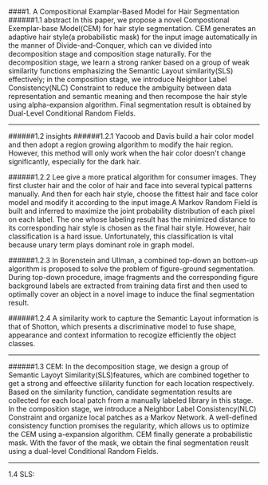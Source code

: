 ####1. A Compositional Examplar-Based Model for Hair Segmentation
######1.1 abstract
In  this paper, we propose a novel Compostional Exemplar-base Model(CEM) for hair style segmentation. CEM generates an adaptive hair style(a probabilistic mask) for the input image automatically in the manner of Divide-and-Conquer, which can ve divided into decomposition stage and composition stage naturally. For the decomposition stage, we learn a strong ranker based on a group of weak similarity functions emphasizing the Semantic Layout similarity(SLS) effectively; in the composition stage, we introduce Neighbor Label Consistency(NLC) Constraint to reduce the ambiguity between data representation and semantic meaning and then recompose the hair style using alpha-expansion algorithm. Final segmentation result is obtained by Dual-Level Conditional Random Fields.
- - - - 
######1.2 insights
######1.2.1  Yacoob and Davis build a hair color model and then adopt a region growing algorithm to modify the hair region. However, this method will only work when the hair color doesn't change significantly, especially for the dark hair. 

######1.2.2 Lee give a more pratical algorithm for consumer images. They first cluster hair and the color of hair and face into several typical patterns manually. And then for each hair style, choose the fittest hair and face color model and modify it according to the input image.A Markov Random Field is built and inferred to maximize the joint probability distribution of each pixel on each label. The one whose labeling result has the minimized distance to its corresponding hair style is chosen as the final hair style. However, hair classification is a hard issue. Unfortunately, this classification is vital because unary term plays dominant role in graph model.

######1.2.3 In Borenstein and Ullman, a combined top-down an bottom-up algorithm is proposed to solve the problem of figure-ground segmentation. During top-down procedure, image fragments and the corresponding figure background labels are extracted from training data first and then used to optimally cover an object in a novel image to induce the final segmentation result. 

######1.2.4 A similarity work to capture the Semantic Layout information is that of Shotton, which presents a discriminative model to fuse shape, appearance and context information to recogize efficiently the object classes.
- - - - 
######1.3 CEM: In the decomposition stage, we design a group of Semantic Layoyt Similarity(SLS)features, which are combined together to get a strong and effeective sililarity function for each location respectively. Based on the similarity function, candidate segmentation results are collected for each local patch from a manually labeled library in this stage. In the composition stage, we introduce a Neighbor Label Consistency(NLC) Constraint and organize local patches as a Markov Network. A well-defined consistency function promises the regularity, which allows us to optimize the CEM using  a-expansion algorithm. CEM finally generate a probabilistic mask. With the favor of the mask, we obtain the final segmentation reuslt using a dual-level Conditional Random Fields.

- - - -
1.4  SLS: 